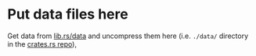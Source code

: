 # Put data files here

Get data from [lib.rs/data](https://lib.rs/data/data.tar.gz) and uncompress them here (i.e. `./data/` directory in the [crates.rs repo](https://gitlab.com/crates.rs/crates.rs)),
